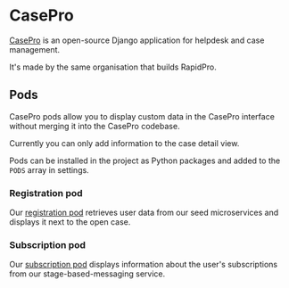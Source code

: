 # CasePro

[CasePro](https://github.com/rapidpro/casepro) is an open-source
Django application for helpdesk and case management.

It's made by the same organisation that builds RapidPro.

## Pods

CasePro pods allow you to display custom data in the CasePro
interface without merging it into the CasePro codebase.

Currently you can only add information to the case detail view.

Pods can be installed in the project as Python packages and added to
the `PODS` array in settings.

### Registration pod

Our [registration pod][] retrieves user data from our seed microservices and
displays it next to the open case.

### Subscription pod

Our [subscription pod][] displays information about the user's subscriptions
from our stage-based-messaging service.

[registration pod]: https://github.com/praekelt/casepropods.family_connect_registration/
[subscription pod]: https://github.com/praekelt/casepropods.family_connect_subscription/

